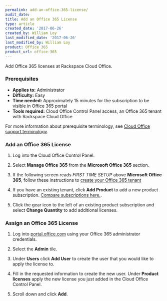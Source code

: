 ```yaml
---
permalink: add-an-office-365-license/
audit_date:
title: Add an Office 365 License
type: article
created_date: '2017-06-26'
created_by: William Loy
last_modified_date: '2017-06-26'
last_modified_by: William Loy
product: Office 365
product_url: office-365
---
```

Add Office 365 licenses at Rackspace Cloud Office.

### Prerequisites

- **Applies to:** Administrator
- **Difficulty:** Easy
- **Time needed:** Approximately 15 minutes for the subscription to be visible in Office 365 portal
- **Tools required:** Cloud Office Control Panel access, an Office 365 tenant with Rackspace Cloud Office

For more information about prerequisite terminology, see [Cloud Office support terminology](/how-to/cloud-office-support-terminology/).


### Add an Office 365 License

1. Log into the Cloud Office Control Panel.
2. Select **Manage Office 365** from the **Microsoft Office 365** section.

    <!--add screen shot file AddO365subscriptionSC1.png-->

3. If the following screen reads *FIRST TIME SETUP* above **Microsoft Office 365**, follow these instructions to [create your Office 365 tenant](/how-to/office-365/#create-your-tenant-id/)
4. If you have an existing tenant, click **Add Product** to add a new product subscription. [Compare subscriptions here.](https://www.rackspace.com/office-365/pick-your-plan).

    <!--add screen shot file AddO365subscriptionSC2.png-->

5. Click the gear icon to the left of an existing product subscription and select **Change Quantity** to add additional licenses.

    <!--add screen shot file AddO365subscriptionSC3.png-->

### Assign an Office 365 License

1. Log into [portal.office.com](portal.office.com) using your Office 365 administrator credentials.

2. Select the **Admin** tile.

3. Under **Users** click **Add User** to create the user that you would like to apply the license to.

    <!--add screen shot file AddO365subscriptionSC4.png-->

4. Fill in the requested information to create the new user. Under **Product licenses** apply the new license you just added in the Cloud Office Control Panel.

    <!--add screen shot file AddO365subscriptionSC5.png-->

5. Scroll down and click **Add**.
